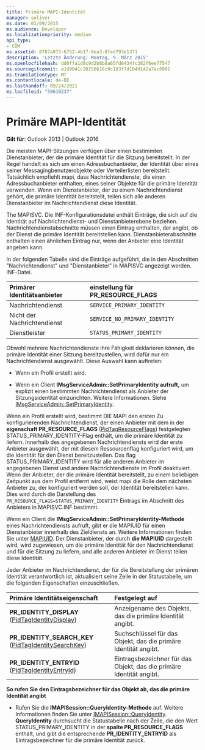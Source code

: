 ```yaml
---
title: Primäre MAPI-Identität
manager: soliver
ms.date: 03/09/2015
ms.audience: Developer
ms.localizationpriority: medium
api_type:
- COM
ms.assetid: 8787a873-6752-4b17-8ea3-8fed793e1371
description: 'Letzte Änderung: Montag, 9. März 2015'
ms.openlocfilehash: dd0ffa1d8c9d2b8b8a65fd8434fc382f6ee77547
ms.sourcegitcommit: a1d9041c20256616c9c183f7d1049142a7ac6991
ms.translationtype: MT
ms.contentlocale: de-DE
ms.lasthandoff: 09/24/2021
ms.locfileid: "59610237"
---
```

# <a name="mapi-primary-identity"></a>Primäre MAPI-Identität

  
  
**Gilt für**: Outlook 2013 | Outlook 2016 
  
Die meisten MAPI-Sitzungen verfügen über einen bestimmten Dienstanbieter, der die primäre Identität für die Sitzung bereitstellt. In der Regel handelt es sich um einen Adressbuchanbieter, der Identität über eines seiner Messagingbenutzerobjekte oder Verteilerlisten bereitstellt. Tatsächlich empfiehlt mapi, dass Nachrichtendienste, die einen Adressbuchanbieter enthalten, eines seiner Objekte für die primäre Identität verwenden. Wenn ein Dienstanbieter, der zu einem Nachrichtendienst gehört, die primäre Identität bereitstellt, teilen sich alle anderen Dienstanbieter im Nachrichtendienst diese Identität.
  
The MAPISVC. Die INF-Konfigurationsdatei enthält Einträge, die sich auf die Identität auf Nachrichtendienst- und Dienstanbieterebene beziehen. Nachrichtendienstabschnitte müssen einen Eintrag enthalten, der angibt, ob der Dienst die primäre Identität bereitstellen kann. Dienstanbieterabschnitte enthalten einen ähnlichen Eintrag nur, wenn der Anbieter eine Identität angeben kann.
  
In der folgenden Tabelle sind die Einträge aufgeführt, die in den Abschnitten "Nachrichtendienst" und "Dienstanbieter" in MAPISVC angezeigt werden. INF-Datei.
  
|**Primärer Identitätsanbieter**|**einstellung für PR_RESOURCE_FLAGS**|
|:-----|:-----|
|Nachrichtendienst  <br/> | `SERVICE_PRIMARY_IDENTITY` <br/> |
|Nicht der Nachrichtendienst  <br/> | `SERVICE_NO_PRIMARY_IDENTITY` <br/> |
|Dienstleister  <br/> | `STATUS_PRIMARY_IDENTITY` <br/> |
   
Obwohl mehrere Nachrichtendienste ihre Fähigkeit deklarieren können, die primäre Identität einer Sitzung bereitzustellen, wird dafür nur ein Nachrichtendienst ausgewählt. Diese Auswahl kann auftreten:
  
- Wenn ein Profil erstellt wird.
    
- Wenn ein Client **IMsgServiceAdmin::SetPrimaryIdentity aufruft,** um explizit einen bestimmten Nachrichtendienst als Anbieter der Sitzungsidentität einzurichten. Weitere Informationen. Siehe [IMsgServiceAdmin::SetPrimaryIdentity](imsgserviceadmin-setprimaryidentity.md).
    
Wenn ein Profil erstellt wird, bestimmt DIE MAPI den ersten Zu konfigurierenden Nachrichtendienst, der einen Anbieter mit dem in der **eigenschaft PR_RESOURCE_FLAGS** ([PidTagResourceFlags](pidtagresourceflags-canonical-property.md)) festgelegten STATUS_PRIMARY_IDENTITY-Flag enthält, um die primäre Identität zu liefern. Innerhalb des angegebenen Nachrichtendiensts wird der erste Anbieter ausgewählt, der mit diesem Ressourcenflag konfiguriert wird, um die Identität für den Dienst bereitzustellen. Das flag STATUS_PRIMARY_IDENTITY wird für alle anderen Anbieter im angegebenen Dienst und andere Nachrichtendienste im Profil deaktiviert. Wenn der Anbieter, der die primäre Identität bereitstellt, zu einem beliebigen Zeitpunkt aus dem Profil entfernt wird, weist mapi die Rolle dem nächsten Anbieter zu, der konfiguriert werden soll, der Identität bereitstellen kann. Dies wird durch die Darstellung des  `PR_RESOURCE_FLAGS=STATUS_PRIMARY_IDENTITY` Eintrags im Abschnitt des Anbieters in MAPISVC.INF bestimmt. 
  
Wenn ein Client die **IMsgServiceAdmin::SetPrimaryIdentity-Methode** eines Nachrichtendiensts aufruft, gibt er die MAPIUID für einen Dienstanbieter innerhalb des Zieldiensts an. Weitere Informationen finden Sie unter [MAPIUID](mapiuid.md). Der Dienstanbieter, der durch **die MAPIUID** dargestellt wird, wird zugewiesen, um die primäre Identität für den Nachrichtendienst und für die Sitzung zu liefern, und alle anderen Anbieter im Dienst teilen diese Identität. 
  
Jeder Anbieter im Nachrichtendienst, der für die Bereitstellung der primären Identität verantwortlich ist, aktualisiert seine Zeile in der Statustabelle, um die folgenden Eigenschaften einzuschließen.
  
|**Primäre Identitätseigenschaft**|**Festgelegt auf**|
|:-----|:-----|
|**PR_IDENTITY_DISPLAY** ([PidTagIdentityDisplay](pidtagidentitydisplay-canonical-property.md))  <br/> |Anzeigename des Objekts, das die primäre Identität angibt.  <br/> |
|**PR_IDENTITY_SEARCH_KEY** ([PidTagIdentitySearchKey](pidtagidentitysearchkey-canonical-property.md))  <br/> |Suchschlüssel für das Objekt, das die primäre Identität angibt.  <br/> |
|**PR_IDENTITY_ENTRYID** ([PidTagIdentityEntryId](pidtagidentityentryid-canonical-property.md))  <br/> |Eintragsbezeichner für das Objekt, das die primäre Identität angibt.  <br/> |
   
 **So rufen Sie den Eintragsbezeichner für das Objekt ab, das die primäre Identität angibt**
  
- Rufen Sie die **IMAPISession::QueryIdentity-Methode** auf. Weitere Informationen finden Sie unter [IMAPISession::QueryIdentity](imapisession-queryidentity.md). **QueryIdentity** durchsucht die Statustabelle nach der Zeile, die den Wert STATUS_PRIMARY_IDENTITY in der **spalte PR_RESOURCE_FLAGS** enthält, und gibt die entsprechende **PR_IDENTITY_ENTRYID** als Eintragsbezeichner für die primäre Identität zurück. 
    

